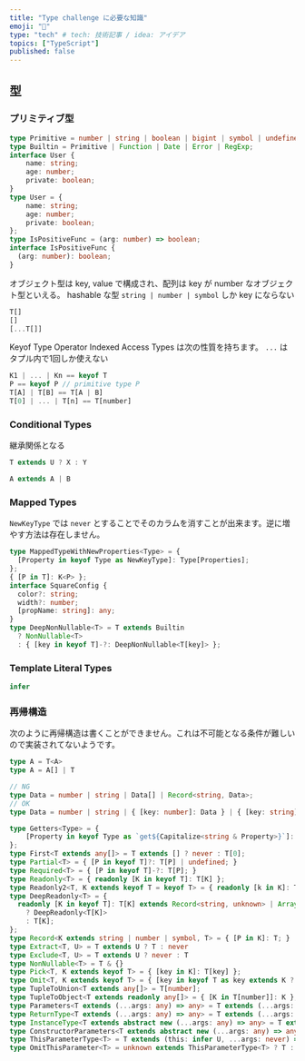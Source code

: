 ```yaml
---
title: "Type challenge に必要な知識"
emoji: "📌"
type: "tech" # tech: 技術記事 / idea: アイデア
topics: ["TypeScript"]
published: false
---
```


## 型

### プリミティブ型

```ts
type Primitive = number | string | boolean | bigint | symbol | undefined | null;
type Builtin = Primitive | Function | Date | Error | RegExp;
interface User {
    name: string;
    age: number;
    private: boolean;
}
type User = {
    name: string;
    age: number;
    private: boolean;
};
type IsPositiveFunc = (arg: number) => boolean;
interface IsPositiveFunc {
  (arg: number): boolean;
}
```

オブジェクト型は key, value で構成され、配列は key が number なオブジェクト型といえる。
hashable な型 `string | number | symbol` しか key にならない

```ts
T[]
[]
[...T[]]
```

Keyof Type Operator
Indexed Access Types は次の性質を持ちます。
`...` はタプル内で1回しか使えない

```ts
K1 | ... | Kn == keyof T
P == keyof P // primitive type P
T[A] | T[B] == T[A | B]
T[0] | ... | T[n] == T[number]
```

### Conditional Types
継承関係となる

```ts
T extends U ? X : Y
```

```ts
A extends A | B
```

### Mapped Types

`NewKeyType` では `never` とすることでそのカラムを消すことが出来ます。逆に増やす方法は存在しません。

```ts
type MappedTypeWithNewProperties<Type> = {
  [Property in keyof Type as NewKeyType]: Type[Properties];
};
{ [P in T]: K<P> };
interface SquareConfig {
  color?: string;
  width?: number;
  [propName: string]: any;
}
type DeepNonNullable<T> = T extends Builtin
  ? NonNullable<T>
  : { [key in keyof T]-?: DeepNonNullable<T[key]> };
```

### Template Literal Types

```ts
infer
```


### 再帰構造

次のように再帰構造は書くことができません。これは不可能となる条件が難しいので実装されてないようです。

```ts
type A = T<A>
type A = A[] | T

// NG
type Data = number | string | Data[] | Record<string, Data>;
// OK
type Data = number | string | { [key: number]: Data } | { [key: string]: Data };
```


```ts
type Getters<Type> = {
    [Property in keyof Type as `get${Capitalize<string & Property>}`]: () => Type[Property]
};
type First<T extends any[]> = T extends [] ? never : T[0];
type Partial<T> = { [P in keyof T]?: T[P] | undefined; }
type Required<T> = { [P in keyof T]-?: T[P]; }
type Readonly<T> = { readonly [K in keyof T]: T[K] };
type Readonly2<T, K extends keyof T = keyof T> = { readonly [k in K]: T[k] } & Omit<T, K>;
type DeepReadonly<T> = {
  readonly [K in keyof T]: T[K] extends Record<string, unknown> | Array<unknown>
    ? DeepReadonly<T[K]>
    : T[K];
};
type Record<K extends string | number | symbol, T> = { [P in K]: T; }
type Extract<T, U> = T extends U ? T : never
type Exclude<T, U> = T extends U ? never : T
type NonNullable<T> = T & {}
type Pick<T, K extends keyof T> = { [key in K]: T[key] };
type Omit<T, K extends keyof T> = { [key in keyof T as key extends K ? never : key]: T[key]; };
type TupleToUnion<T extends any[]> = T[number];
type TupleToObject<T extends readonly any[]> = { [K in T[number]]: K };
type Parameters<T extends (...args: any) => any> = T extends (...args: infer P) => any ? P : never
type ReturnType<T extends (...args: any) => any> = T extends (...args: any) => infer R ? R : never
type InstanceType<T extends abstract new (...args: any) => any> = T extends abstract new (...args: any) => infer R ? R : any
type ConstructorParameters<T extends abstract new (...args: any) => any> = T extends abstract new (...args: infer P) => any ? P : never
type ThisParameterType<T> = T extends (this: infer U, ...args: never) => any ? U : unknown
type OmitThisParameter<T> = unknown extends ThisParameterType<T> ? T : T extends (...args: infer A) => infer R ? (...args: A) => R : T
```
